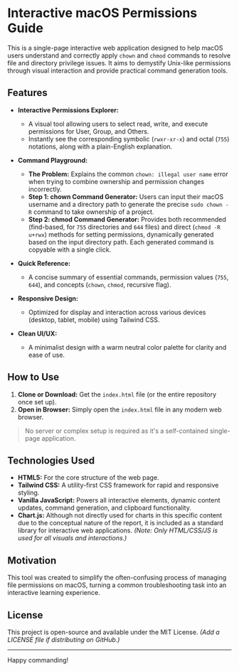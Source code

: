 # Interactive macOS Permissions Guide

This is a single-page interactive web application designed to help macOS users understand and correctly apply `chown` and `chmod` commands to resolve file and directory privilege issues. It aims to demystify Unix-like permissions through visual interaction and provide practical command generation tools.

## Features

- **Interactive Permissions Explorer:**
  - A visual tool allowing users to select read, write, and execute permissions for User, Group, and Others.
  - Instantly see the corresponding symbolic (`rwxr-xr-x`) and octal (`755`) notations, along with a plain-English explanation.

- **Command Playground:**
  - **The Problem:** Explains the common `chown: illegal user name` error when trying to combine ownership and permission changes incorrectly.
  - **Step 1: chown Command Generator:** Users can input their macOS username and a directory path to generate the precise `sudo chown -R` command to take ownership of a project.
  - **Step 2: chmod Command Generator:** Provides both recommended (find-based, for `755` directories and `644` files) and direct (`chmod -R u+rwx`) methods for setting permissions, dynamically generated based on the input directory path. Each generated command is copyable with a single click.

- **Quick Reference:**
  - A concise summary of essential commands, permission values (`755`, `644`), and concepts (`chown`, `chmod`, recursive flag).

- **Responsive Design:**
  - Optimized for display and interaction across various devices (desktop, tablet, mobile) using Tailwind CSS.

- **Clean UI/UX:**
  - A minimalist design with a warm neutral color palette for clarity and ease of use.

## How to Use

1. **Clone or Download:** Get the `index.html` file (or the entire repository once set up).
2. **Open in Browser:** Simply open the `index.html` file in any modern web browser.

> No server or complex setup is required as it's a self-contained single-page application.

## Technologies Used

- **HTML5:** For the core structure of the web page.
- **Tailwind CSS:** A utility-first CSS framework for rapid and responsive styling.
- **Vanilla JavaScript:** Powers all interactive elements, dynamic content updates, command generation, and clipboard functionality.
- **Chart.js:** Although not directly used for charts in this specific content due to the conceptual nature of the report, it is included as a standard library for interactive web applications. *(Note: Only HTML/CSS/JS is used for all visuals and interactions.)*

## Motivation

This tool was created to simplify the often-confusing process of managing file permissions on macOS, turning a common troubleshooting task into an interactive learning experience.

## License

This project is open-source and available under the MIT License. *(Add a LICENSE file if distributing on GitHub.)*

---

Happy commanding!